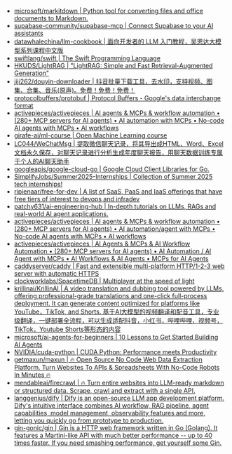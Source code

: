 + [microsoft/markitdown | Python tool for converting files and office documents to Markdown.](https://github.com//microsoft/markitdown)
+ [supabase-community/supabase-mcp | Connect Supabase to your AI assistants](https://github.com//supabase-community/supabase-mcp)
+ [datawhalechina/llm-cookbook | 面向开发者的 LLM 入门教程，吴恩达大模型系列课程中文版](https://github.com//datawhalechina/llm-cookbook)
+ [swiftlang/swift | The Swift Programming Language](https://github.com//swiftlang/swift)
+ [HKUDS/LightRAG | "LightRAG: Simple and Fast Retrieval-Augmented Generation"](https://github.com//HKUDS/LightRAG)
+ [jiji262/douyin-downloader | 抖音批量下载工具，去水印，支持视频、图集、合集、音乐(原声)。免费！免费！免费！](https://github.com//jiji262/douyin-downloader)
+ [protocolbuffers/protobuf | Protocol Buffers - Google's data interchange format](https://github.com//protocolbuffers/protobuf)
+ [activepieces/activepieces | AI agents & MCPs & workflow automation • (280+ MCP servers for AI agents) • AI automation with MCPs • No-code AI agents with MCPs • AI workflows](https://github.com//activepieces/activepieces)
+ [girafe-ai/ml-course | Open Machine Learning course](https://github.com//girafe-ai/ml-course)
+ [LC044/WeChatMsg | 提取微信聊天记录，将其导出成HTML、Word、Excel文档永久保存，对聊天记录进行分析生成年度聊天报告，用聊天数据训练专属于个人的AI聊天助手](https://github.com//LC044/WeChatMsg)
+ [googleapis/google-cloud-go | Google Cloud Client Libraries for Go.](https://github.com//googleapis/google-cloud-go)
+ [SimplifyJobs/Summer2025-Internships | Collection of Summer 2025 tech internships!](https://github.com//SimplifyJobs/Summer2025-Internships)
+ [ripienaar/free-for-dev | A list of SaaS, PaaS and IaaS offerings that have free tiers of interest to devops and infradev](https://github.com//ripienaar/free-for-dev)
+ [patchy631/ai-engineering-hub | In-depth tutorials on LLMs, RAGs and real-world AI agent applications.](https://github.com//patchy631/ai-engineering-hub)
+ [activepieces/activepieces | AI agents & MCPs & workflow automation • (280+ MCP servers for AI agents) • AI automation/agent with MCPs • No-code AI agents with MCPs • AI workflows](https://github.com//activepieces/activepieces)
+ [activepieces/activepieces | AI Agents & MCPs & AI Workflow Automation • (280+ MCP servers for AI agents) • AI Automation / AI Agent with MCPs • AI Workflows & AI Agents • MCPs for AI Agents](https://github.com//activepieces/activepieces)
+ [caddyserver/caddy | Fast and extensible multi-platform HTTP/1-2-3 web server with automatic HTTPS](https://github.com//caddyserver/caddy)
+ [clockworklabs/SpacetimeDB | Multiplayer at the speed of light](https://github.com//clockworklabs/SpacetimeDB)
+ [krillinai/KrillinAI | A video translation and dubbing tool powered by LLMs, offering professional-grade translations and one-click full-process deployment. It can generate content optimized for platforms like YouTube，TikTok, and Shorts. 基于AI大模型的视频翻译和配音工具，专业级翻译，一键部署全流程，可以生成适配抖音，小红书，哔哩哔哩，视频号，TikTok，Youtube Shorts等形态的内容](https://github.com//krillinai/KrillinAI)
+ [microsoft/ai-agents-for-beginners | 10 Lessons to Get Started Building AI Agents](https://github.com//microsoft/ai-agents-for-beginners)
+ [NVIDIA/cuda-python | CUDA Python: Performance meets Productivity](https://github.com//NVIDIA/cuda-python)
+ [getmaxun/maxun | 🔥 Open Source No Code Web Data Extraction Platform. Turn Websites To APIs & Spreadsheets With No-Code Robots In Minutes 🔥](https://github.com//getmaxun/maxun)
+ [mendableai/firecrawl | 🔥 Turn entire websites into LLM-ready markdown or structured data. Scrape, crawl and extract with a single API.](https://github.com//mendableai/firecrawl)
+ [langgenius/dify | Dify is an open-source LLM app development platform. Dify's intuitive interface combines AI workflow, RAG pipeline, agent capabilities, model management, observability features and more, letting you quickly go from prototype to production.](https://github.com//langgenius/dify)
+ [gin-gonic/gin | Gin is a HTTP web framework written in Go (Golang). It features a Martini-like API with much better performance -- up to 40 times faster. If you need smashing performance, get yourself some Gin.](https://github.com//gin-gonic/gin)
